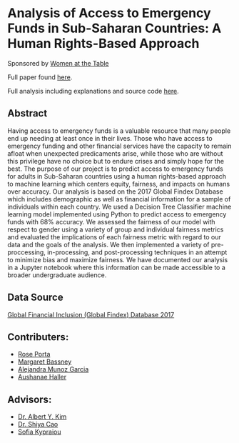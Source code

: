 # Analysis of Access to Emergency Funds in Sub-Saharan Countries: A Human Rights-Based Approach
Sponsored by [Women at the Table](https://www.womenatthetable.net/)

Full paper found [here](https://github.com/sds-capstone/2022-09-proj7-women-at-table/blob/main/term_paper/term_paper.pdf).

Full analysis including explanations and source code [here](https://github.com/sds-capstone/2022-09-proj7-women-at-table/blob/main/Final_Notebook.ipynb).

## Abstract
Having access to emergency funds is a valuable resource that many people end up needing at least once in their lives. Those who have access to emergency funding and other financial services have the capacity to remain afloat when unexpected predicaments arise, while those who are without this privilege have no choice but to endure crises and simply hope for the best. The purpose of our project is to predict access to emergency funds for adults in Sub-Saharan countries using a human rights-based approach to machine learning which centers equity, fairness, and impacts on humans over accuracy. Our analysis is based on the 2017 Global Findex Database which includes demographic as well as financial information for a sample of individuals within each country. We used a Decision Tree Classifier machine learning model implemented using Python to predict access to emergency funds with 68% accuracy. We assessed the fairness of our model with respect to gender using a variety of group and individual fairness metrics and evaluated the implications of each fairness metric with regard to our data and the goals of the analysis. We then implemented a variety of pre-proccessing, in-processing, and post-processing techniques in an attempt to minimize bias and maximize fairness. We have documented our analysis in a Jupyter notebook where this information can be made accessible to a broader undergraduate audience.

## Data Source
[Global Financial Inclusion (Global Findex) Database 2017](https://microdata.worldbank.org/index.php/catalog/3324)

## Contributers:
* [Rose Porta](https://github.com/rporta23)
* [Margaret Bassney](https://github.com/MargaretBassney)
* [Alejandra Munoz Garcia](https://github.com/alejanmg)
* [Aushanae Haller](https://github.com/ajhaller)

## Advisors:
* [Dr. Albert Y. Kim](https://github.com/rudeboybert)
* [Dr. Shiya Cao](https://github.com/scao53)
* [Sofia Kypraiou](https://github.com/s-kypr)
